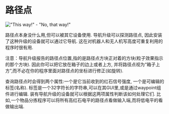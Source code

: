 # 路径点

!["This way!" - "No, that way!"](oredict:oc:waypoint)

路径点本身没什么用,但可以被其它设备使用. 导航升级可以探测路径点, 因此安装了这种升级的设备就可以通过它导航. 这在对机器人和无人机写高度可重复利用的程序时很有用.

注意：导航升级报告的路径点位置,指的是路径点方块正对着的方块(粒子效果指示的那个方块). 因此你可以把它放在箱子的边上或者上方, 并将路径点视为“箱子上方”,而不必在你的程序里面对路径点的坐标进行修正(如旋转). 

查询路径点时会得到两个属性:一个是它当前收到的红石信号强度, 一个是可编辑的标签(名称). 标签是一个32字符长的字符串,可以在其GUI里,或是通过waypoint组件进行编辑. 装有导航升级的设备就可以根据这两项属性判断该如何处理它们. 比如,一个物品分拣程序可以将所有高红石电平的路径点看做输入端,而将低电平的看做输出端. 